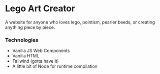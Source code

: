 # Lego Art Creator
A website for anyone who loves lego, pointism, pearler beeds, or creating anything piece by piece. 

### Technologies
- Vanilla JS Web Components
- Vanilla HTML
- Tailwind (gotta have it)
- A little bit of Node for runtime compilation

